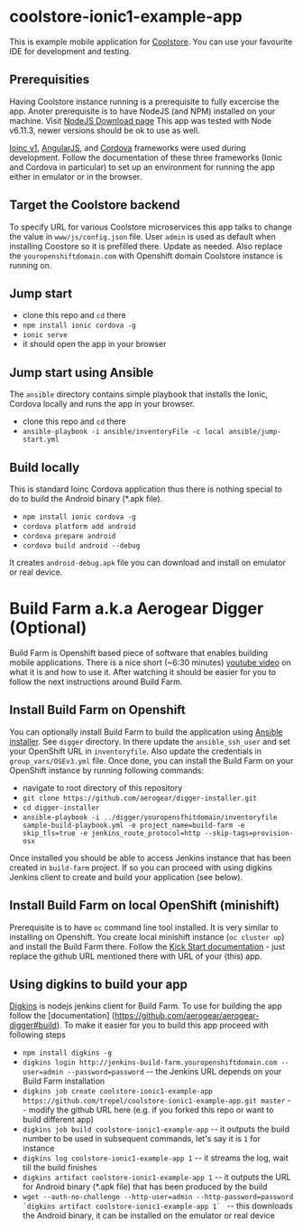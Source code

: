 # coolstore-ionic1-example-app

This is example mobile application for [Coolstore](https://github.com/jbossdemocentral/coolstore-microservice). You can use your favourite IDE for development and testing.

## Prerequisities

Having Coolstore instance running is a prerequisite to fully excercise the app.
Anoter prerequisite is to have NodeJS (and NPM) installed on your machine. Visit [NodeJS Download page](https://nodejs.org/en/download/) This app was tested with Node v6.11.3, newer versions should be ok to use as well.

[Ioinc v1](http://ionicframework.com/docs/v1/overview/), [AngularJS](https://angularjs.org/), and [Cordova](https://cordova.apache.org/) frameworks were used during development. Follow the documentation of these three frameworks (Ionic and Cordova in particular) to set up an environment for running the app either in emulator or in the browser.

## Target the Coolstore backend

To specify URL for various Coolstore microservices this app talks to change the value in `www/js/config.json` file. User `admin` is used as default when installing Coostore so it is prefilled there. Update as needed. Also replace the `youropenshiftdomain.com` with Openshift domain Coolstore instance is running on.

## Jump start
- clone this repo and `cd` there
- `npm install ionic cordova -g`
- `ionic serve`
- it should open the app in your browser

## Jump start using Ansible

The `ansible` directory contains simple playbook that installs the Ionic, Cordova locally and runs the app in your browser.

- clone this repo and `cd` there
- `ansible-playbook -i ansible/inventoryFile -c local ansible/jump-start.yml`

## Build locally

This is standard Ioinc Cordova application thus there is nothing special to do to build the Android binary (*.apk file).
- `npm install ionic cordova -g`
- `cordova platform add android`
- `cordova prepare android`
- `cordova build android --debug`

It creates `android-debug.apk` file you can download and install on emulator or real device.

# Build Farm a.k.a Aerogear Digger (Optional)

Build Farm is Openshift based piece of software that enables building mobile applications. There is a nice short (~6:30 minutes) [youtube video](https://youtu.be/DxPgJcD6KSY ) on what it is and how to use it. After watching it should be easier for you to follow the next instructions around Build Farm.

## Install Build Farm on Openshift

You can optionally install Build Farm to build the application using [Ansible installer](https://github.com/aerogear/digger-installer). See `digger` directory. In there update the `ansible_ssh_user` and set your OpenShift URL in `inventoryfile`. Also update the credentials in `group_vars/OSEv3.yml` file. Once done, you can install the Build Farm on your OpenShift instance by running following commands:
- navigate to root directory of this repository
- `git clone https://github.com/aerogear/digger-installer.git`
- `cd digger-installer`
- `ansible-playbook -i ../digger/youropensfhitdomain/inventoryfile sample-build-playbook.yml -e project_name=build-farm -e skip_tls=true -e jenkins_route_protocol=http --skip-tags=provision-osx`

Once installed you should be able to access Jenkins instance that has been created in `build-farm` project. If so you can proceed with using digkins Jenkins client to create and build your application (see below).

## Install Build Farm on local OpenShift (minishift)

Prerequisite is to have `oc` command line tool installed. It is very similar to installing on Openshift. You create local minishift instance (`oc cluster up`) and install the Build Farm there. Follow the [Kick Start documentation](https://github.com/aerogear/aerogear-digger#kick-start) - just replace the github URL mentioned there with URL of your (this) app.

## Using digkins to build your app

[Digkins](https://github.com/aerogear/digkins-node) is nodejs jenkins client for Build Farm. To use for building the app follow the [documentation] (https://github.com/aerogear/aerogear-digger#build). To make it easier for you to build this app proceed with following steps
- `npm install digkins -g`
- `digkins login http://jenkins-build-farm.youropenshiftdomain.com --user=admin --password=password`
-- the Jenkins URL depends on your Build Farm installation
- `digkins job create coolstore-ionic1-example-app https://github.com/trepel/coolstore-ionic1-example-app.git master`
-- modify the github URL here (e.g. if you forked this repo or want to build different app)
- `digkins job build coolstore-ionic1-example-app`
-- it outputs the build number to be used in subsequent commands, let's say it is `1` for instance
- `digkins log coolstore-ionic1-example-app 1`
-- it streams the log, wait till the build finishes
- `digkins artifact coolstore-ionic1-example-app 1`
-- it outputs the URL for Android binary (*.apk file) that has been produced by the build
- ``wget --auth-no-challenge --http-user=admin --http-password=password `digkins artifact coolstore-ionic1-example-app 1` ``
-- this downloads the Android binary, it can be installed on the emulator or real device
